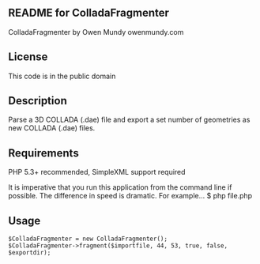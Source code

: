 
README for ColladaFragmenter
-------

ColladaFragmenter by Owen Mundy owenmundy.com


License
-------
This code is in the public domain


Description
-------
Parse a 3D COLLADA (.dae) file and export a set number of geometries as new COLLADA (.dae) files.


Requirements
-------
PHP 5.3+ recommended, SimpleXML support required

It is imperative that you run this application from the command line if possible. 
The difference in speed is dramatic. For example...
    $ php file.php


Usage
-------

    $ColladaFragmenter = new ColladaFragmenter();
    $ColladaFragmenter->fragment($importfile, 44, 53, true, false, $exportdir);
